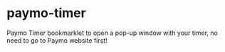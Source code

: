 paymo-timer
===========

Paymo Timer bookmarklet to open a pop-up  window with your timer, no need to go to Paymo website first!